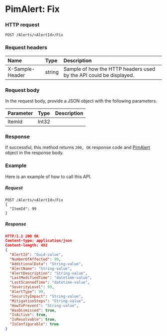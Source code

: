 # PimAlert: Fix


### HTTP request
```http
POST /Alerts/<AlertId>/Fix

```
### Request headers
| Name       | Type | Description|
|:---------------|:--------|:----------|
| X-Sample-Header  | string  | Sample of how the HTTP headers used by the API could be displayed.|

### Request body
In the request body, provide a JSON object with the following parameters.

| Parameter	   | Type	|Description|
|:---------------|:--------|:----------|
|ItemId|Int32||

### Response
If successful, this method returns `200, OK` response code and [PimAlert](../resources/pimalert.md) object in the response body.

### Example
Here is an example of how to call this API.
##### Request
```http
POST /Alerts/<AlertId>/Fix
{
  "ItemId": 99
}
```
##### Response
```json
HTTP/1.1 200 OK
Content-type: application/json
Content-length: 482
{
  "AlertId": "Guid-value",
  "NumberOfAffected": 99,
  "AdditionalData": "String-value",
  "AlertName": "String-value",
  "AlertDescription": "String-value",
  "LastModifiedTime": "datetime-value",
  "LastScannedTime": "datetime-value",
  "SeverityLevel": 99,
  "AlertType": 99,
  "SecurityImpact": "String-value",
  "MitigationSteps": "String-value",
  "HowToPrevent": "String-value",
  "WasDismissed": true,
  "IsActive": true,
  "IsResolvable": true,
  "IsConfigurable": true
}
```
